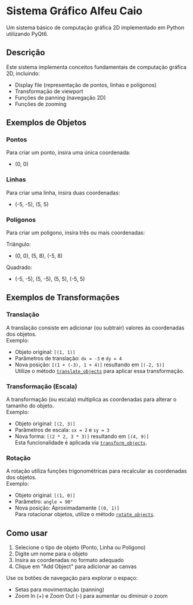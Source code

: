 # Sistema Gráfico Alfeu Caio

Um sistema básico de computação gráfica 2D implementado em Python utilizando PyQt6.

## Descrição

Este sistema implementa conceitos fundamentais de computação gráfica 2D, incluindo:
- Display file (representação de pontos, linhas e polígonos)
- Transformação de viewport
- Funções de panning (navegação 2D)
- Funções de zooming

## Exemplos de Objetos

### Pontos
Para criar um ponto, insira uma única coordenada:
- (0, 0)

### Linhas
Para criar uma linha, insira duas coordenadas:
- (-5, -5), (5, 5)

### Polígonos
Para criar um polígono, insira três ou mais coordenadas:

Triângulo:
- (0, 0), (5, 8), (-5, 8)

Quadrado:
- (-5, -5), (5, -5), (5, 5), (-5, 5)

## Exemplos de Transformações

### Translação
A translação consiste em adicionar (ou subtrair) valores às coordenadas dos objetos.  
Exemplo:
- Objeto original: `[(1, 1)]`
- Parâmetros de translação: `dx = -3` e `dy = 4`
- Nova posição: `[(1 + (-3), 1 + 4)]` resultando em `[(-2, 5)]`  
Utilize o método [`translate_objects`](ui/canvas.py#L? "translation method in Canvas") para aplicar essa transformação.

### Transformação (Escala)
A transformação (ou escala) multiplica as coordenadas para alterar o tamanho do objeto.  
Exemplo:
- Objeto original: `[(2, 3)]`
- Parâmetros de escala: `sx = 2` e `sy = 3`
- Nova forma: `[(2 * 2, 3 * 3)]` resultando em `[(4, 9)]`  
Esta funcionalidade é aplicada via [`transform_objects`](ui/canvas.py#L? "transformation method in Canvas").

### Rotação
A rotação utiliza funções trigonométricas para recalcular as coordenadas dos objetos.  
Exemplo:
- Objeto original: `[(1, 0)]`
- Parâmetro: `angle = 90°`
- Nova posição: Aproximadamente `[(0, 1)]`  
Para rotacionar objetos, utilize o método [`rotate_objects`](ui/canvas.py#L? "rotation method in Canvas").

## Como usar

1. Selecione o tipo de objeto (Ponto, Linha ou Polígono)
2. Digite um nome para o objeto
3. Insira as coordenadas no formato adequado
4. Clique em "Add Object" para adicionar ao canvas

Use os botões de navegação para explorar o espaço:
- Setas para movimentação (panning)
- Zoom In (+) e Zoom Out (-) para aumentar ou diminuir o zoom
